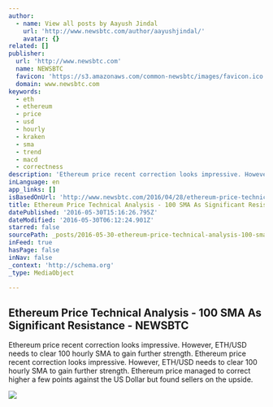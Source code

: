 ```yaml
---
author:
  - name: View all posts by Aayush Jindal
    url: 'http://www.newsbtc.com/author/aayushjindal/'
    avatar: {}
related: []
publisher:
  url: 'http://www.newsbtc.com'
  name: NEWSBTC
  favicon: 'https://s3.amazonaws.com/common-newsbtc/images/favicon.ico'
  domain: www.newsbtc.com
keywords:
  - eth
  - ethereum
  - price
  - usd
  - hourly
  - kraken
  - sma
  - trend
  - macd
  - correctness
description: 'Ethereum price recent correction looks impressive. However, ETH/USD needs to clear 100 hourly SMA to gain further strength. Ethereum price recent correction looks impressive. However, ETH/USD needs to clear 100 hourly SMA to gain further strength. Ethereum price managed to correct higher a few points against the US Dollar but found sellers on the upside.'
inLanguage: en
app_links: []
isBasedOnUrl: 'http://www.newsbtc.com/2016/04/28/ethereum-price-technical-analysis-100-sma-significant-resistance/'
title: Ethereum Price Technical Analysis - 100 SMA As Significant Resistance - NEWSBTC
datePublished: '2016-05-30T15:16:26.795Z'
dateModified: '2016-05-30T06:12:24.901Z'
starred: false
sourcePath: _posts/2016-05-30-ethereum-price-technical-analysis-100-sma-as-significant-r.md
inFeed: true
hasPage: false
inNav: false
_context: 'http://schema.org'
_type: MediaObject

---
```

<article style=""><h1>Ethereum Price Technical Analysis - 100 SMA As Significant Resistance - NEWSBTC</h1><p>Ethereum price recent correction looks impressive. However, ETH/USD needs to clear 100 hourly SMA to gain further strength. Ethereum price recent correction looks impressive. However, ETH/USD needs to clear 100 hourly SMA to gain further strength. Ethereum price managed to correct higher a few points against the US Dollar but found sellers on the upside.</p><img src="http://s3.amazonaws.com/main-newsbtc-images/2016/04/28030859/Ethereum14-10.png" /></article>